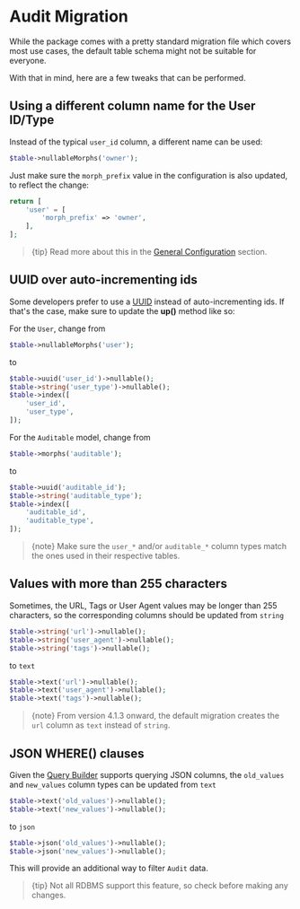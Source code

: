 # Audit Migration
While the package comes with a pretty standard migration file which covers most use cases, the default table schema might not be suitable for everyone.

With that in mind, here are a few tweaks that can be performed.

## Using a different column name for the User ID/Type
Instead of the typical `user_id` column, a different name can be used:

```php
$table->nullableMorphs('owner');
```

Just make sure the `morph_prefix` value in the configuration is also updated, to reflect the change:

```php
return [
    'user' = [
        'morph_prefix' => 'owner',
    ],
];
```

> {tip} Read more about this in the [General Configuration](general-configuration) section.

## UUID over auto-incrementing ids
Some developers prefer to use a [UUID](https://en.wikipedia.org/wiki/Universally_unique_identifier) instead of auto-incrementing ids.
If that's the case, make sure to update the **up()** method like so:

For the `User`, change from
```php
$table->nullableMorphs('user');
```

to

```php
$table->uuid('user_id')->nullable();
$table->string('user_type')->nullable();
$table->index([
    'user_id', 
    'user_type',
]);
```

For the `Auditable` model, change from
```php
$table->morphs('auditable');
```

to

```php
$table->uuid('auditable_id');
$table->string('auditable_type');
$table->index([
    'auditable_id', 
    'auditable_type',
]);
```

> {note} Make sure the `user_*` and/or `auditable_*` column types match the ones used in their respective tables.

## Values with more than 255 characters
Sometimes, the URL, Tags or User Agent values may be longer than 255 characters, so the corresponding columns should be updated from `string`

```php
$table->string('url')->nullable();
$table->string('user_agent')->nullable();
$table->string('tags')->nullable();
```

to `text`

```php
$table->text('url')->nullable();
$table->text('user_agent')->nullable();
$table->text('tags')->nullable();
```

> {note} From version 4.1.3 onward, the default migration creates the `url` column as `text` instead of `string`.

## JSON WHERE() clauses
Given the [Query Builder](https://laravel.com/docs/5.7/queries#json-where-clauses) supports querying JSON columns, the `old_values` and `new_values` column types can be updated from `text`

```php
$table->text('old_values')->nullable();
$table->text('new_values')->nullable();
```

to `json`

```php
$table->json('old_values')->nullable();
$table->json('new_values')->nullable();
```

This will provide an additional way to filter `Audit` data.

> {tip} Not all RDBMS support this feature, so check before making any changes.
